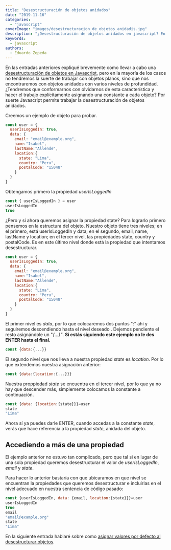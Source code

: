 ```yaml
---
title: "Desestructuración de objetos anidados"
date: "2019-11-16"
categories: 
  - "javascript"
coverImage: "images/desestructuracion_de_objetos_anidadis.jpg"
description: "¿Desestructuración de objetos anidados en javascript? En esta entrada trato el tema de la desestructuración de objetos anidados con ejemplos."
keywords:
  - javascript
authors:
  - Eduardo Zepeda
---
```


En las entradas anteriores expliqué brevemente como llevar a cabo una [desestructuración de objetos en Javascript](/es/desestructuracion-de-listas-en-javascript/), pero en la mayoría de los casos no tendremos la suerte de trabajar con objetos planos, sino que nos encontraremos con objetos anidados con varios niveles de profundidad. ¿Tendremos que conformarnos con olvidarnos de esta característica y hacer el trabajo explícitamente asignando una constante a cada objeto? Por suerte Javascript permite trabajar la desestructuración de objetos anidados.

Creemos un ejemplo de objeto para probar.

```javascript
const user = {
  userIsLoggedIn: true, 
  data: {
    email: "email@example.org", 
    name:"Isabel", 
    lastName:"Allende", 
    location:{
      state: "Lima", 
      country: "Peru", 
      postalCode: "15048"
    }
  }
}
```

Obtengamos primero la propiedad _userIsLoggedIn_

```javascript
const { userIsLoggedIn } = user
userIsLoggedIn
true
```

¿Pero y si ahora queremos asignar la propiedad state? Para lograrlo primero pensemos en la estructura del objeto. Nuestro objeto tiene tres niveles; en el primero, está userIsLoggedIn y data; en el segundo, email, name, lastName y location; en el tercer nivel, las propiedades state, country y postalCode. Es en este último nivel donde está la propiedad que intentamos desestructurar.

```javascript
const user = {
  userIsLoggedIn: true, 
  data: {
    email: "email@example.org", 
    name:"Isabel", 
    lastName:"Allende", 
    location:{
      state: "Lima", 
      country: "Peru", 
      postalCode: "15048"
    }
  }
}
```

El primer nivel es _data_, por lo que colocaremos dos puntos ":" ahí y seguiremos descendiendo hasta el nivel deseado . Dejemos pendiente el resto asignándole un "_{...}"_. **Si estás siguiendo este ejemplo no le des ENTER hasta el final.**

```javascript
const {data:{...}}
```

El segundo nivel que nos lleva a nuestra propiedad _state_ es _location_. Por lo que extendemos nuestra asignación anterior:

```javascript
const {data:{location:{...}}}
```

Nuestra proppiedad _state_ se encuentra en el tercer nivel, por lo que ya no hay que descender más, simplemente colocamos la constante a continuación.

```javascript
const {data: {location:{state}}}=user
state
"Lima"
```

Ahora sí ya puedes darle ENTER, cuando accedas a la constante _state_, verás que hace referencia a la propiedad _state_, anidada del objeto.

## Accediendo a más de una propiedad

El ejemplo anterior no estuvo tan complicado, pero que tal si en lugar de una sola propiedad queremos desestructurar el valor de _userIsLoggedIn_, _email_ y _state_.

Para hacer lo anterior bastaría con que ubicaramos en que nivel se encuentran la propiedades que queremos desestructurar e incluirlas en el nivel adecuado en nuestra sentencia de código pasado:

```javascript
const {userIsLoggedIn, data: {email, location:{state}}}=user
userIsLoggedIn
true
email
"email@example.org"
state
"Lima"
```

En la siguiente entrada hablaré sobre como [asignar valores por defecto al desestructurar objetos](/es/desestructuracion-con-valores-por-defecto-en-javascript/).
